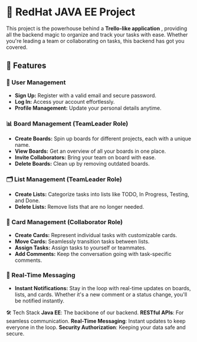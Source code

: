 # 🚀 RedHat JAVA EE Project

This project is the powerhouse behind a **Trello-like application** , providing all the backend magic to organize and track your tasks with ease. Whether you're leading a team or collaborating on tasks, this backend has got you covered.

## 🌟 Features 

### 🔐 User Management
- **Sign Up:** Register with a valid email and secure password.
- **Log In:** Access your account effortlessly.
- **Profile Management:** Update your personal details anytime.

### 📊 Board Management (TeamLeader Role)
- **Create Boards:** Spin up boards for different projects, each with a unique name.
- **View Boards:** Get an overview of all your boards in one place.
- **Invite Collaborators:** Bring your team on board with ease.
- **Delete Boards:** Clean up by removing outdated boards.

### 🗂️ List Management (TeamLeader Role)
- **Create Lists:** Categorize tasks into lists like TODO, In Progress, Testing, and Done.
- **Delete Lists:** Remove lists that are no longer needed.

### 📝 Card Management (Collaborator Role)
- **Create Cards:** Represent individual tasks with customizable cards.
- **Move Cards:** Seamlessly transition tasks between lists.
- **Assign Tasks:** Assign tasks to yourself or teammates.
- **Add Comments:** Keep the conversation going with task-specific comments.

### 💬 Real-Time Messaging
- **Instant Notifications:** Stay in the loop with real-time updates on boards, lists, and cards. Whether it's a new comment or a status change, you'll be notified instantly.

🛠️ Tech Stack
**Java EE**: The backbone of our backend.
**RESTful APIs**: For seamless communication.
**Real-Time Messaging**: Instant updates to keep everyone in the loop.
**Security Authorization**: Keeping your data safe and secure.
